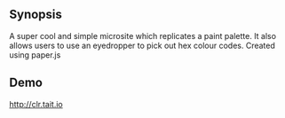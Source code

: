 ## Synopsis

A super cool and simple microsite which replicates a paint palette. It also allows users to use an eyedropper to pick out hex colour codes. Created using paper.js

## Demo

http://clr.tait.io
